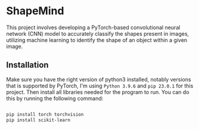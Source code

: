 # ShapeMind

This project involves developing a PyTorch-based convolutional neural network (CNN) model to accurately classify the shapes present in images, utilizing machine learning to identify the shape of an object within a given image.

## Installation

Make sure you have the right version of python3 installed, notably versions that is supported by PyTorch, I'm using `Python 3.9.6` and `pip 23.0.1` for this project.
Then install all libraries needed for the program to run. You can do this by running the following command:

```bash

pip install torch torchvision
pip install scikit-learn 

``` 